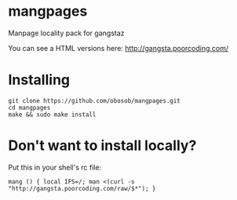 # mangpages
Manpage locality pack for gangstaz

You can see a HTML versions here: http://gangsta.poorcoding.com/

# Installing

    git clone https://github.com/obosob/mangpages.git
    cd mangpages
    make && sudo make install

# Don't want to install locally?
Put this in your shell's rc file:

    mang () { local IFS=/; man <(curl -s "http://gangsta.poorcoding.com/raw/$*"); }
